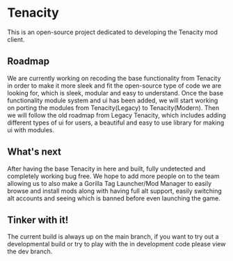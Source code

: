 # Tenacity
This is an open-source project dedicated to developing the Tenacity mod client.
## Roadmap
We are currently working on recoding the base functionality from Tenacity in order to make it more sleek and fit the open-source type of code we are looking for, which is sleek, modular and easy to understand. Once the base functionality module system and ui has been added, we will start working on porting the modules from Tenacity(Legacy) to Tenacity(Modern). Then we will follow the old roadmap from Legacy Tenacity, which includes adding different types of ui for users, a beautiful and easy to use library for making ui with modules.
## What's next
After having the base Tenacity in here and built, fully undetected and completely working bug free. We hope to add more people on to the team allowing us to also make a Gorilla Tag Launcher/Mod Manager to easily browse and install mods along with having full alt support, easily switching alt accounts and seeing which is banned before even launching the game.
## Tinker with it!
The current build is always up on the main branch, if you want to try out a developmental build or try to play with the in development code please view the dev branch.
